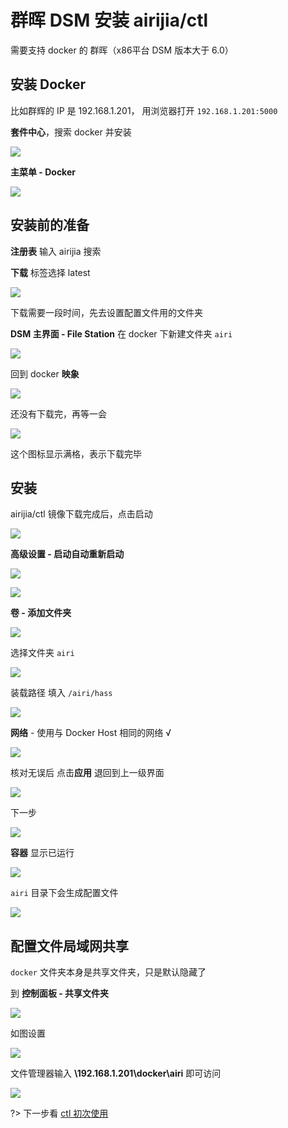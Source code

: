 # 群晖 DSM 安装 airijia/ctl 

需要支持 docker 的 群晖（x86平台 DSM 版本大于 6.0）


## 安装 Docker

比如群辉的 IP 是 192.168.1.201， 用浏览器打开 `192.168.1.201:5000`

**套件中心**，搜索 docker 并安装

![](http://pic.airijia.com/doc/20190703093430.png)

**主菜单 - Docker**

![](http://pic.airijia.com/doc/20190703093444.png)





## 安装前的准备



**注册表** 输入 airijia 搜索

**下载** 标签选择 latest

![](http://pic.airijia.com/doc/20190703093459.png)

下载需要一段时间，先去设置配置文件用的文件夹


**DSM 主界面  - File Station**
在 docker 下新建文件夹 `airi`

![](http://pic.airijia.com/doc/20190703093541.png)



回到 docker **映象**


![](http://pic.airijia.com/doc/20190703093554.png)


还没有下载完，再等一会


![](http://pic.airijia.com/doc/20190703093605.png)


这个图标显示满格，表示下载完毕


## 安装

airijia/ctl 镜像下载完成后，点击启动

![](http://pic.airijia.com/doc/20190703093614.png)

**高级设置 - 启动自动重新启动**

![](http://pic.airijia.com/doc/20190703093624.png)



![](http://pic.airijia.com/doc/20190703093633.png)


**卷 - 添加文件夹**

![](http://pic.airijia.com/doc/20190703093643.png)

选择文件夹 `airi` 

![](http://pic.airijia.com/doc/20190703093655.png)


装载路径 填入 `/airi/hass`

![](http://pic.airijia.com/doc/20190703093705.png)


**网络** - 使用与 Docker Host 相同的网络 √

![](http://pic.airijia.com/doc/20190703093720.png)


核对无误后 点击**应用** 退回到上一级界面

![](http://pic.airijia.com/doc/20190703093730.png)


下一步

![](http://pic.airijia.com/doc/20190703093741.png)

**容器** 显示已运行

![](http://pic.airijia.com/doc/20190703093756.png)


`airi` 目录下会生成配置文件


![](http://pic.airijia.com/doc/20190703093805.png)



## 配置文件局域网共享

`docker` 文件夹本身是共享文件夹，只是默认隐藏了

到 **控制面板 - 共享文件夹**


![](http://pic.airijia.com/doc/20190703093848.png)



如图设置

![](http://pic.airijia.com/doc/20190703093859.png)


文件管理器输入 **\\192.168.1.201\docker\airi** 即可访问


![](http://pic.airijia.com/doc/20190703093907.png)



?> 下一步看 [ctl 初次使用](ctl/init)


